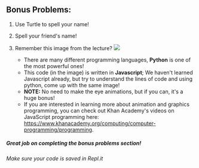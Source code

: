 ## Bonus Problems:

1. Use Turtle to spell your name!

1. Spell your friend's name!

1. Remember this image from the lecture? 
[![](https://lh4.googleusercontent.com/GPfF_OuZ4soVCwKDxBTBP5gX-m3-fKVxA31TcyGcSu_3M9fzFFLoGmoznudFVHM74VyVP6GT-Cb2gNXa9_V24hu2alIci1_TtamKgEQiZ8gm-tsa1vpgMHKRGyP657m8el4wQhACMw)]()
    - There are many different programming languages, **Python** is one of the most powerful ones!
    - This code (in the image) is written in **Javascript**; We haven't learned Javascript already, but try to understand the lines of code and using python, come up with the same image!
    - **NOTE:** No need to make the eye animations, but if you can, it's a huge bonus!
    - If you are interested in learning more about animation and graphics programming, you can check out Khan Academy's videos on JavaScript programming here: https://www.khanacademy.org/computing/computer-programming/programming.

##### Great job on completing the bonus problems section!  
###### Make sure your code is saved in Repl.it
